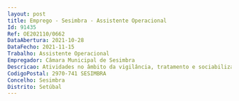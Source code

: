 ```yaml
--- 
layout: post
title: Emprego - Sesimbra - Assistente Operacional
Id: 91435
Ref: OE202110/0662
DataAbertura: 2021-10-28
DataFecho: 2021-11-15
Trabalho: Assistente Operacional
Empregador: Câmara Municipal de Sesimbra
Descricao: Atividades no âmbito da vigilância, tratamento e sociabilização de animais, captura e transporte de animais errantes e de cadáveres, atendimento ao público, limpeza e manutenção de instalações, para o exercício de funções no Gabinete Médico Veterinário.
CodigoPostal: 2970-741 SESIMBRA
Concelho: Sesimbra
Distrito: Setúbal
--- 
```

